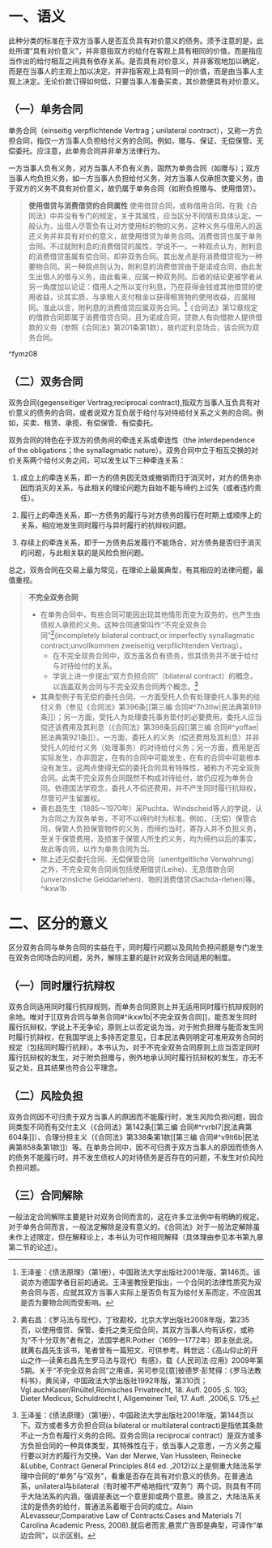# 一、语义

此种分类的标准在于双方当事人是否互负具有对价意义的债务。须予注意的是，此处所谓“具有对价意义”，并非意指双方的给付在客观上具有相同的价值，而是指应当作出的给付相互之间具有依存关系。是否具有对价意义，并非客观地加以确定，而是在当事人的主观上加以决定。并非指客观上具有同一的价值，而是由当事人主观上决定。无论价款订得如何低，只要当事人准备买卖，其价款便具有对价意义。

## （一）单务合同

单务合同（einseitig verpflichtende Vertrag；unilateral contract），又称一方负担合同，指仅一方当事人负担给付义务的合同。例如，赠与、保证、无偿保管、无偿委托。应注意，此单务合同并非单方法律行为。

一方当事人负有义务，对方当事人不负有义务，固然为单务合同（如赠与）；双方当事人均负担义务，如一方当事人负担给付义务，对方当事人仅承担次要义务，由于双方的义务不具有对价意义，故仍属于单务合同（如附负担赠与、使用借贷）。

>**使用借贷与消费借贷的合同属性**
使用借贷合同，或称借用合同，在我《合同法》中并没有专门的规定，关于其属性，应当区分不同情形具体认定。一般认为，出借人尽管负有让对方使用标的物的义务，这种义务与借用人的返还义务并非具有对价的意义，故使用借贷为单务合同。消费借贷也属于单务合同。不过就附利息的消费借贷的属性，学说不一。一种观点认为，附利息的消费借贷虽属有偿合同，却非双务合同。其出发点是将消费借贷视为一种要物合同。另一种观点则认为，附利息的消费借贷由于是诺成合同，由此发生出借人的借与义务，由此看来，应属一种双务同。后者的结论更被学者从另一角度加以论证：借用人之所以支付利息，乃在获得金钱或其他借贷的使用收益，论其实质，与承租人支付租金以获得租赁物的使用收益，应属相同。准此以言，附利息的消费借贷应属双务合同。[^1]《合同法》第12章规定的借款合同即属于消费借贷合同，且为诺成合同，贷款人有向借款人提供借款的义务（参照《合同法》第201条第1款），故约定利息场合，该合同为双务合同。

^fymz08

[^1]:王泽鉴：《债法原理》（第1册），中国政法大学出版社2001年版，第146页。该说亦为德国学者目前的通说。王泽鉴教授更指出，一个合同的法律性质究为双务合同与否，应就其双方当事人实际上是否负有互为给付关系而定，不应因其是否为要物合同而受影响。

## （二）双务合同

双务合同(gegenseitiger Vertrag;reciprocal contract),指双方当事人互负具有对价意义的债务的合同，或者说双方互负居于给付与对待给付关系之义务的合同。例如，买卖、租赁、承揽、有偿保管、有偿委托。

双务合同的特色在于双方的债务间的牵连关系或牵连性（the interdependence of the obligations；the synallagmatic nature）。双务合同中立于相互交换的对价关系两个给付义务之间，可以发生以下三种牵连关系：

1. 成立上的牵连关系，即一方的债务因无效或撤销而归于消灭时，对方的债务亦因而消灭的关系，与此相关的理论问题为自始不能与缔约上过失（或者违约责任）。

2. 履行上的牵连关系，即一方债务的履行与对方债务的履行在时期上或顺序上的关系，相应地发生同时履行与异时履行的抗辩权问题。

3. 存续上的牵连关系，即于一方债务后发履行不能场合，对方债务是否归于消灭的问题，与此相关联的是风险负担问题。

总之，双务合同在交易上最为常见，在理论上最属典型，有其相应的法律问题，最值重视。

>**不完全双务合同**
>- 在单务合同中，有些合同可能因出现其他情形而变为双务的，也产生由债权人承担的义务。这种合同通常叫作“不完全双务合同”[^2](incompletely bilateral contract,or imperfectly synallagmatic contract;unvollkommen zweiseitig verpflichtenden Vertrag）。
>    - 在不完全双务合同中，双方虽各负有债务，但其债务并不居于给付与对待给付的关系。
>    - 学说上进一步提出“双方负担合同”（bilateral contract）的概念，以涵盖双务合同与不完全双务合同两个概念。[^3]
>- 其典型例子有无偿的委托合同，一方面受托人负有处理委托人事务的给付义务（参见《合同法》第396条[[第三编 合同#^7h3tlw|民法典第919条]]）；另一方面，受托人为处理委托事务垫付的必要费用，委托人应当偿还该费用及其利息（《合同法》第398条后段[[第三编 合同#^yoffae|民法典第921条]]）。一方面，委托人的义务（偿还费用及其利息）并非受托人的给付义务（处理事务）的对待给付义务；另一方面，费用是否实际发生，亦非固定，在有的合同中可能发生，在有的合同中可能根本没有发生。这两点使得无偿的委托合同具有特殊性，被称为不完全双务合同。此类不完全双务合同既然不构成对待给付，故仍应视为单务合同。依德国法学观念，委托人不偿还费用，并不产生同时履行抗辩权，尽管可产生留置权。
>- 黄右昌先生（1885～1970年）采Puchta、Windscheid等人的学说，认为合同之为双务单务，不可不以缔约时为标准。例如，（无偿）保管合同，保管人负担保管物件的义务，而缔约当时，寄存人并不负担义务，至关于保管费用，及损害于保管人所生的义务，均为缔约以后的事实，故此等合同，以作为单务合同为当。
>- 除上述无偿委托合同、无偿保管合同（unentgeltliche Verwahrung）之外，不完全双务合同尚包括使用借贷(Leihe)、无息借款合同(unverzinsliche Gelddarlehen)、物的消费借贷(Sachda-rlehen)等。
^ikxw1b

[^2]:黄右昌：《罗马法与现代》，丁玫勘校，北京大学出版社2008年版，第235页，以使用借贷、保管、委托之类无偿合同，其双方当事人均有诉权，或称为“不十分双务”者有之，法国学者R.Pother（1699—1772年）即主张此说。就黄右昌先生该书，笔者曾有一篇短文，可供参考。韩世远：《高山仰止的开山之作—读黄右昌先生罗马法与现代）有感》，载《人民司法·应用》2009年第5期。关于“不完全双务合同”之用语，另可参见[意]彼德罗·彭梵得：《罗马法教科书》，黄风译，中国政法大学出版社1992年版，第310页；Vgl.auchKaser/Rnültel,Römisches Privatrecht, 18. Aufl. 2005 ,S. 193; Dieter Medicus, Schuldrecht I, Allgemeiner Teil, 17. Aufl. ,2006,S. 175.
[^3]:王泽鉴：《债法原理》（第1册），中国政法大学出版社2001年版，第144页以下。双方或者多方负担合同(a bilateral or multilateral contract)是指依其条款不止一方负有履行义务的合同。双务合同(a reciprocal contract）是双方或多方负担合同的一种具体类型，其特殊性在于，依当事人之意思，一方义务之履行要以对方的履行为交换。Van der Merwe, Van Hussteen, Reinecke &Lubbe, Contract General Principles 8(4 ed. ,2012)以上是侧重大陆法系学理中合同的“单务”与“双务”，看重是否存在具有对价意义的债务。在普通法系，unilateral与bilateral（有时被不严格地指代“双务”）两个词，则具有不同于大陆法系的内涵，强调是表达一个意思抑或两个意思。换言之，大陆法系关注的是债务的给付，普通法系着眼于合同的成立。Alain ALevasseur,Comparative Law of Contracts:Cases and Materials 7( Carolina Academic Press, 2008).就后者而言,悬赏广告即是典型，可译作“单边合同”，以示区别。

# 二、区分的意义

区分双务合同与单务合同的实益在于，同时履行问题以及风险负担问题是专门发生在双务合同场合的问题，另外，解除主要的是针对双务合同适用的制度。

## （一）同时履行抗辩权

双务合同适用同时履行抗辩规则，而单务合同原则上并无适用同时履行抗辩规则的余地。唯对于[[双务合同与单务合同#^ikxw1b|不完全双务合同]]，能否发生同时履行抗辩权，学说上不无争论，原则上以否定说为当，对于附负担赠与能否发生同时履行抗辩权，在我国学说上多持否定意见，日本民法典则明定可准用双务合同的规定（包括同时履行抗辩）。本书认为，对于不完全双务合同原则上应当否定同时履行抗辩权的发生，对于附负担赠与，例外地承认同时履行抗辩权的发生，亦无不妥之处，且其结果也符合公平理念。

## （二）风险负担

双务合同因不可归责于双方当事人的原因而不能履行时，发生风险负担问题，因合同类型不同而有交付主义（《合同法》第142条[[第三编 合同#^rvrbl7|民法典第604条]]）、合理分担主义（《合同法》第338条第1款[[第三编 合同#^v9lt6b|民法典第858条第1款]]）等。在单务合同中，因不可归责于双方当事人的原因而债务人的债务不能履行时，并不发生债权人的对待债务是否存在的问题，不发生对价风险负担问题。

## （三）合同解除

一般法定合同解除主要是针对双务合同而言的，这在许多立法例中有明确的规定。对于单务合同而言，一般法定解除是没有意义的。《合同法》对于一般法定解除虽未作上述限定，但在解释论上，本书认为可作相同解释（具体理由参见本书第九章第二节的论述）。